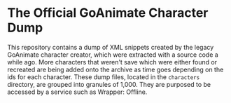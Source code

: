 # The Official GoAnimate Character Dump
This repository contains a dump of XML snippets created by the legacy GoAnimate character creator, which were extracted with a source code a while ago. More characters that weren't save which were either found or recreated are being added onto the archive as time goes depending on the ids for each character. These dump files, located in the `characters` directory, are grouped into granules of 1,000.  They are purposed to be accessed by a service such as Wrapper: Offline.
